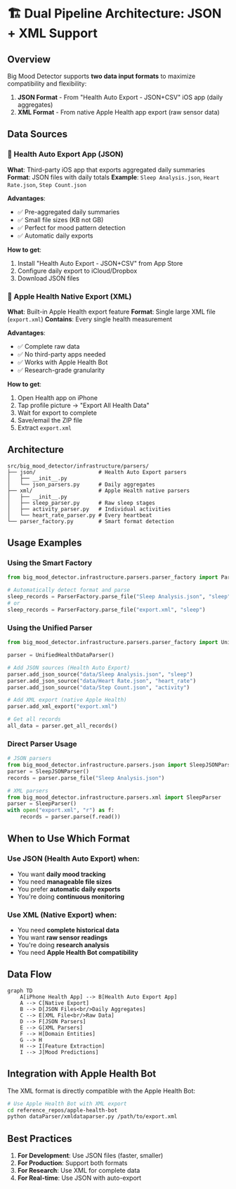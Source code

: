 # 🏗️ Dual Pipeline Architecture: JSON + XML Support

## Overview

Big Mood Detector supports **two data input formats** to maximize compatibility and flexibility:

1. **JSON Format** - From "Health Auto Export - JSON+CSV" iOS app (daily aggregates)
2. **XML Format** - From native Apple Health app export (raw sensor data)

## Data Sources

### 📱 Health Auto Export App (JSON)
**What**: Third-party iOS app that exports aggregated daily summaries
**Format**: JSON files with daily totals
**Example**: `Sleep Analysis.json`, `Heart Rate.json`, `Step Count.json`

**Advantages**:
- ✅ Pre-aggregated daily summaries
- ✅ Small file sizes (KB not GB)
- ✅ Perfect for mood pattern detection
- ✅ Automatic daily exports

**How to get**:
1. Install "Health Auto Export - JSON+CSV" from App Store
2. Configure daily export to iCloud/Dropbox
3. Download JSON files

### 🍎 Apple Health Native Export (XML)
**What**: Built-in Apple Health export feature
**Format**: Single large XML file (`export.xml`)
**Contains**: Every single health measurement

**Advantages**:
- ✅ Complete raw data
- ✅ No third-party apps needed
- ✅ Works with Apple Health Bot
- ✅ Research-grade granularity

**How to get**:
1. Open Health app on iPhone
2. Tap profile picture → "Export All Health Data"
3. Wait for export to complete
4. Save/email the ZIP file
5. Extract `export.xml`

## Architecture

```
src/big_mood_detector/infrastructure/parsers/
├── json/                    # Health Auto Export parsers
│   ├── __init__.py
│   └── json_parsers.py      # Daily aggregates
├── xml/                     # Apple Health native parsers  
│   ├── __init__.py
│   ├── sleep_parser.py      # Raw sleep stages
│   ├── activity_parser.py   # Individual activities
│   └── heart_rate_parser.py # Every heartbeat
└── parser_factory.py        # Smart format detection
```

## Usage Examples

### Using the Smart Factory

```python
from big_mood_detector.infrastructure.parsers.parser_factory import ParserFactory

# Automatically detect format and parse
sleep_records = ParserFactory.parse_file("Sleep Analysis.json", "sleep")
# or
sleep_records = ParserFactory.parse_file("export.xml", "sleep")
```

### Using the Unified Parser

```python
from big_mood_detector.infrastructure.parsers.parser_factory import UnifiedHealthDataParser

parser = UnifiedHealthDataParser()

# Add JSON sources (Health Auto Export)
parser.add_json_source("data/Sleep Analysis.json", "sleep")
parser.add_json_source("data/Heart Rate.json", "heart_rate")
parser.add_json_source("data/Step Count.json", "activity")

# Add XML export (native Apple Health)
parser.add_xml_export("export.xml")

# Get all records
all_data = parser.get_all_records()
```

### Direct Parser Usage

```python
# JSON parsers
from big_mood_detector.infrastructure.parsers.json import SleepJSONParser
parser = SleepJSONParser()
records = parser.parse_file("Sleep Analysis.json")

# XML parsers  
from big_mood_detector.infrastructure.parsers.xml import SleepParser
parser = SleepParser()
with open("export.xml", "r") as f:
    records = parser.parse(f.read())
```

## When to Use Which Format

### Use JSON (Health Auto Export) when:
- You want **daily mood tracking**
- You need **manageable file sizes**
- You prefer **automatic daily exports**
- You're doing **continuous monitoring**

### Use XML (Native Export) when:
- You need **complete historical data**
- You want **raw sensor readings**
- You're doing **research analysis**
- You need **Apple Health Bot compatibility**

## Data Flow

```mermaid
graph TD
    A[iPhone Health App] --> B[Health Auto Export App]
    A --> C[Native Export]
    B --> D[JSON Files<br/>Daily Aggregates]
    C --> E[XML File<br/>Raw Data]
    D --> F[JSON Parsers]
    E --> G[XML Parsers]
    F --> H[Domain Entities]
    G --> H
    H --> I[Feature Extraction]
    I --> J[Mood Predictions]
```

## Integration with Apple Health Bot

The XML format is directly compatible with the Apple Health Bot:

```bash
# Use Apple Health Bot with XML export
cd reference_repos/apple-health-bot
python dataParser/xmldataparser.py /path/to/export.xml
```

## Best Practices

1. **For Development**: Use JSON files (faster, smaller)
2. **For Production**: Support both formats
3. **For Research**: Use XML for complete data
4. **For Real-time**: Use JSON with auto-export